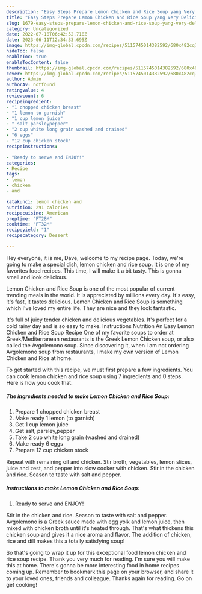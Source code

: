 ```yaml
---
description: "Easy Steps Prepare Lemon Chicken and Rice Soup yang Very Delicious"
title: "Easy Steps Prepare Lemon Chicken and Rice Soup yang Very Delicious"
slug: 1679-easy-steps-prepare-lemon-chicken-and-rice-soup-yang-very-delicious
category: Uncategorized
date: 2022-07-18T06:42:52.718Z
date: 2023-06-11T12:34:33.695Z
image: https://img-global.cpcdn.com/recipes/5115745014382592/680x482cq70/lemon-chicken-and-rice-soup-recipe-main-photo.jpg
hideToc: false
enableToc: true
enableTocContent: false
thumbnail: https://img-global.cpcdn.com/recipes/5115745014382592/680x482cq70/lemon-chicken-and-rice-soup-recipe-main-photo.jpg
cover: https://img-global.cpcdn.com/recipes/5115745014382592/680x482cq70/lemon-chicken-and-rice-soup-recipe-main-photo.jpg
author: Admin
authorAv: notfound
ratingvalue: 4
reviewcount: 6
recipeingredient:
- "1 chopped chicken breast"
- "1 lemon to garnish"
- "1 cup lemon juice"
- " salt parsleypepper"
- "2 cup white long grain washed and drained"
- "6 eggs"
- "12 cup chicken stock"
recipeinstructions:

- "Ready to serve and ENJOY!"
categories:
- Recipe
tags:
- lemon
- chicken
- and

katakunci: lemon chicken and 
nutrition: 291 calories
recipecuisine: American
preptime: "PT28M"
cooktime: "PT32M"
recipeyield: "1"
recipecategory: Dessert

---
```



Hey everyone, it is me, Dave, welcome to my recipe page. Today, we're going to make a special dish, lemon chicken and rice soup. It is one of my favorites food recipes. This time, I will make it a bit tasty. This is gonna smell and look delicious.

Lemon Chicken and Rice Soup is one of the most popular of current trending meals in the world. It is appreciated by millions every day. It's easy, it's fast, it tastes delicious. Lemon Chicken and Rice Soup is something which I've loved my entire life. They are nice and they look fantastic.

It&#39;s full of juicy tender chicken and delicious vegetables. It&#39;s perfect for a cold rainy day and is so easy to make. Instructions Nutrition An Easy Lemon Chicken and Rice Soup Recipe One of my favorite soups to order at Greek/Mediterranean restaurants is the Greek Lemon Chicken soup, or also called the Avgolemono soup. Since discovering it, when I am not ordering Avgolemono soup from restaurants, I make my own version of Lemon Chicken and Rice at home.


To get started with this recipe, we must first prepare a few ingredients. You can cook lemon chicken and rice soup using 7 ingredients and 0 steps. Here is how you cook that.

<!--inarticleads1-->

##### The ingredients needed to make Lemon Chicken and Rice Soup:

1. Prepare 1 chopped chicken breast
1. Make ready 1 lemon (to garnish)
1. Get 1 cup lemon juice
1. Get  salt, parsley,pepper
1. Take 2 cup white long grain (washed and drained)
1. Make ready 6 eggs
1. Prepare 12 cup chicken stock


Repeat with remaining oil and chicken. Stir broth, vegetables, lemon slices, juice and zest, and pepper into slow cooker with chicken. Stir in the chicken and rice. Season to taste with salt and pepper. 

<!--inarticleads2-->

##### Instructions to make Lemon Chicken and Rice Soup:


1. Ready to serve and ENJOY!

Stir in the chicken and rice. Season to taste with salt and pepper. Avgolemono is a Greek sauce made with egg yolk and lemon juice, then mixed with chicken broth until it&#39;s heated through. That&#39;s what thickens this chicken soup and gives it a nice aroma and flavor. The addition of chicken, rice and dill makes this a totally satisfying soup! 

So that's going to wrap it up for this exceptional food lemon chicken and rice soup recipe. Thank you very much for reading. I'm sure you will make this at home. There's gonna be more interesting food in home recipes coming up. Remember to bookmark this page on your browser, and share it to your loved ones, friends and colleague. Thanks again for reading. Go on get cooking!
